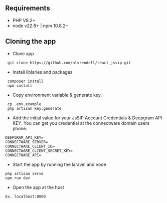 ## Requirements
 - PHP V8.2+
 - node v22.8+ | npm 10.8.2+

## Cloning the app

- Clone app
```
 git clone https://github.com/nlvrendell/react_jssip.git
```

- Install liblaries and packages
```
 composer install
 npm install
```

- Copy environment variable & generate key. 
```
 cp .env.example
 php artisan key:generate
```

- Add the initial value for your JsSIP Account Credentials & Deepgram API KEY. You can get you credential at the connectware domain users phone.
```
DEEPGRAM_API_KEY=
CONNECTWARE_SERVER=
CONNECTWARE_CLIENT_ID=
CONNECTWARE_CLIENT_SECRET_KEY=
CONNECTWARE_API=
```

- Start the app by running the laravel and node
```
php artisan serve
npm run dev
```

- Open the app at the host 
```
Ex. localhost:8000 
```

